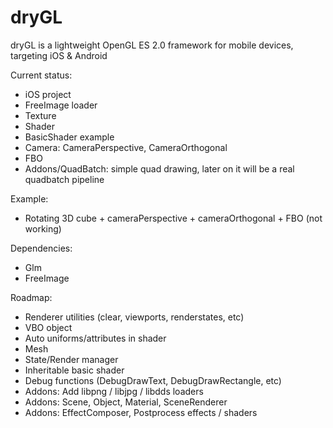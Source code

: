dryGL
=====

dryGL is a lightweight OpenGL ES 2.0 framework for mobile devices, targeting iOS & Android

Current status:
- iOS project
- FreeImage loader
- Texture
- Shader
- BasicShader example
- Camera: CameraPerspective, CameraOrthogonal
- FBO
- Addons/QuadBatch: simple quad drawing, later on it will be a real quadbatch pipeline

Example:
- Rotating 3D cube + cameraPerspective + cameraOrthogonal + FBO (not working)

Dependencies:
- Glm
- FreeImage

Roadmap:
- Renderer utilities (clear, viewports, renderstates, etc)
- VBO object
- Auto uniforms/attributes in shader
- Mesh
- State/Render manager
- Inheritable basic shader
- Debug functions (DebugDrawText, DebugDrawRectangle, etc)
- Addons: Add libpng / libjpg / libdds loaders
- Addons: Scene, Object, Material, SceneRenderer
- Addons: EffectComposer, Postprocess effects / shaders
